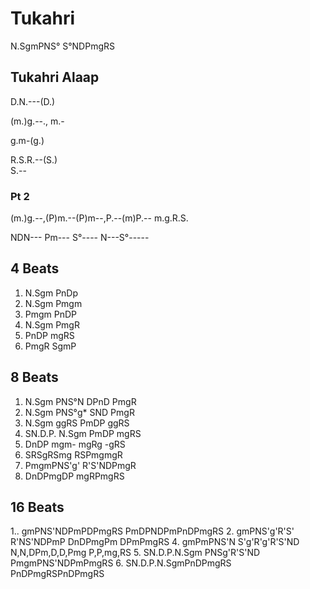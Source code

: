 # Tukahri
N.SgmPNS°
S°NDPmgRS

## Tukahri Alaap
D.N.---(D.)

(m.)g.--., m.-

g.m-(g.)

R.S.R.--(S.)    
S.--

### Pt 2
(m.)g.--,(P)m.--(P)m--,P.--(m)P.--
m.g.R.S.

NDN--- Pm--- S°---- N---S°-----

## 4 Beats
1. N.Sgm  PnDp
2. N.Sgm  Pmgm
3. Pmgm   PnDP
4. N.Sgm  PmgR
5. PnDP   mgRS
6. PmgR   SgmP

## 8 Beats
1. N.Sgm  PNS°N   DPnD  PmgR
2. N.Sgm  PNS°g*  SND PmgR
3. N.Sgm ggRS PmDP ggRS
4. SN.D.P. N.Sgm PmDP mgRS
5. DnDP mgm- mgRg -gRS
6. SRSgRSmg RSPmgmgR
7. PmgmPNS'g' R'S'NDPmgR
8. DnDPmgDP mgRPmgRS

## 16 Beats
1.. gmPNS'NDPmPDPmgRS
PmDPNDPmPnDPmgRS
2. gmPNS'g'R'S' R'NS'NDPmP
DnDPmgPm DPmPmgRS
4. gmPmPNS'N S'g'R'g'R'S'ND
N,N,DPm,D,D,Pmg P,P,mg,RS
5. SN.D.P.N.Sgm PNSg'R'S'ND
PmgmPNS'NDPmPmgRS
6. SN.D.P.N.SgmPnDPmgRS
PnDPmgRSPnDPmgRS
